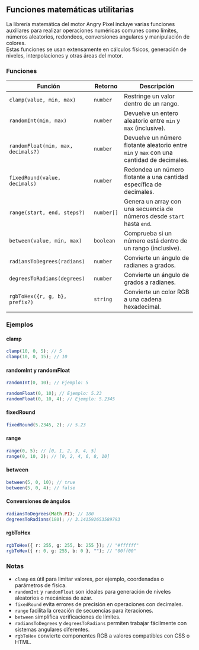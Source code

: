## Funciones matemáticas utilitarias

La librería matemática del motor Angry Pixel incluye varias funciones auxiliares para realizar operaciones numéricas comunes como límites, números aleatorios, redondeos, conversiones angulares y manipulación de colores.  
Estas funciones se usan extensamente en cálculos físicos, generación de niveles, interpolaciones y otras áreas del motor.

### Funciones

| Función                            | Retorno    | Descripción                                                                              |
| ---------------------------------- | ---------- | ---------------------------------------------------------------------------------------- |
| `clamp(value, min, max)`           | `number`   | Restringe un valor dentro de un rango.                                                   |
| `randomInt(min, max)`              | `number`   | Devuelve un entero aleatorio entre `min` y `max` (inclusive).                            |
| `randomFloat(min, max, decimals?)` | `number`   | Devuelve un número flotante aleatorio entre `min` y `max` con una cantidad de decimales. |
| `fixedRound(value, decimals)`      | `number`   | Redondea un número flotante a una cantidad específica de decimales.                      |
| `range(start, end, steps?)`        | `number[]` | Genera un array con una secuencia de números desde `start` hasta `end`.                  |
| `between(value, min, max)`         | `boolean`  | Comprueba si un número está dentro de un rango (inclusive).                              |
| `radiansToDegrees(radians)`        | `number`   | Convierte un ángulo de radianes a grados.                                                |
| `degreesToRadians(degrees)`        | `number`   | Convierte un ángulo de grados a radianes.                                                |
| `rgbToHex({r, g, b}, prefix?)`     | `string`   | Convierte un color RGB a una cadena hexadecimal.                                         |

### Ejemplos

#### clamp

```typescript
clamp(10, 0, 5); // 5
clamp(10, 0, 15); // 10
```

#### randomInt y randomFloat

```typescript
randomInt(0, 10); // Ejemplo: 5

randomFloat(0, 10); // Ejemplo: 5.23
randomFloat(0, 10, 4); // Ejemplo: 5.2345
```

#### fixedRound

```typescript
fixedRound(5.2345, 2); // 5.23
```

#### range

```typescript
range(0, 5); // [0, 1, 2, 3, 4, 5]
range(0, 10, 2); // [0, 2, 4, 6, 8, 10]
```

#### between

```typescript
between(5, 0, 10); // true
between(5, 0, 4); // false
```

#### Conversiones de ángulos

```typescript
radiansToDegrees(Math.PI); // 180
degreesToRadians(180); // 3.141592653589793
```

#### rgbToHex

```typescript
rgbToHex({ r: 255, g: 255, b: 255 }); // "#ffffff"
rgbToHex({ r: 0, g: 255, b: 0 }, ""); // "00ff00"
```

### Notas

-   `clamp` es útil para limitar valores, por ejemplo, coordenadas o parámetros de física.
-   `randomInt` y `randomFloat` son ideales para generación de niveles aleatorios o mecánicas de azar.
-   `fixedRound` evita errores de precisión en operaciones con decimales.
-   `range` facilita la creación de secuencias para iteraciones.
-   `between` simplifica verificaciones de límites.
-   `radiansToDegrees` y `degreesToRadians` permiten trabajar fácilmente con sistemas angulares diferentes.
-   `rgbToHex` convierte componentes RGB a valores compatibles con CSS o HTML.
